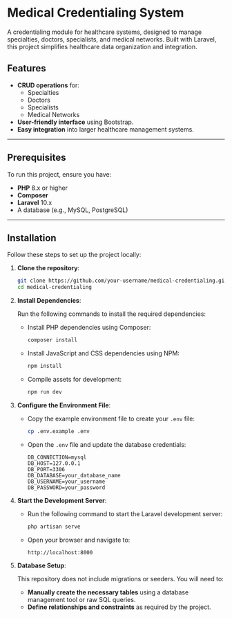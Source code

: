 # Medical Credentialing System

A credentialing module for healthcare systems, designed to manage specialties, doctors, specialists, and medical networks. Built with Laravel, this project simplifies healthcare data organization and integration.

## Features

- **CRUD operations** for:
  - Specialties
  - Doctors
  - Specialists
  - Medical Networks
- **User-friendly interface** using Bootstrap.
- **Easy integration** into larger healthcare management systems.

---

## Prerequisites

To run this project, ensure you have:

- **PHP** 8.x or higher
- **Composer**
- **Laravel** 10.x
- A database (e.g., MySQL, PostgreSQL)

---

## Installation

Follow these steps to set up the project locally:

1. **Clone the repository**:
   ```bash
   git clone https://github.com/your-username/medical-credentialing.git
   cd medical-credentialing

2. **Install Dependencies**:

   Run the following commands to install the required dependencies:

   - Install PHP dependencies using Composer:
     ```bash
     composer install
     ```

   - Install JavaScript and CSS dependencies using NPM:
     ```bash
     npm install
     ```

   - Compile assets for development:
     ```bash
     npm run dev
     ```
3. **Configure the Environment File**:

   - Copy the example environment file to create your `.env` file:
     ```bash
     cp .env.example .env
     ```

   - Open the `.env` file and update the database credentials:
     ```
     DB_CONNECTION=mysql
     DB_HOST=127.0.0.1
     DB_PORT=3306
     DB_DATABASE=your_database_name
     DB_USERNAME=your_username
     DB_PASSWORD=your_password
     ```

4. **Start the Development Server**:

   - Run the following command to start the Laravel development server:
     ```bash
     php artisan serve
     ```

   - Open your browser and navigate to:
     ```
     http://localhost:8000
     ```
5. **Database Setup**:

   This repository does not include migrations or seeders. You will need to:

   - **Manually create the necessary tables** using a database management tool or raw SQL queries.
   - **Define relationships and constraints** as required by the project.

